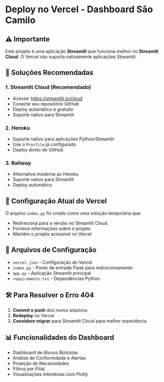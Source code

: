 # Deploy no Vercel - Dashboard São Camilo

## ⚠️ Importante

Este projeto é uma aplicação **Streamlit** que funciona melhor no **Streamlit Cloud**. O Vercel não suporta nativamente aplicações Streamlit.

## 🚀 Soluções Recomendadas

### 1. Streamlit Cloud (Recomendado)
- Acesse: https://streamlit.io/cloud
- Conecte seu repositório GitHub
- Deploy automático e gratuito
- Suporte nativo para Streamlit

### 2. Heroku
- Suporte nativo para aplicações Python/Streamlit
- Use o `Procfile` já configurado
- Deploy direto do GitHub

### 3. Railway
- Alternativa moderna ao Heroku
- Suporte nativo para Streamlit
- Deploy automático

## 🔧 Configuração Atual do Vercel

O arquivo `index.py` foi criado como uma solução temporária que:
- Redireciona para a versão no Streamlit Cloud
- Fornece informações sobre o projeto
- Mantém o projeto acessível no Vercel

## 📁 Arquivos de Configuração

- `vercel.json` - Configuração do Vercel
- `index.py` - Ponto de entrada Flask para redirecionamento
- `app.py` - Aplicação Streamlit principal
- `requirements.txt` - Dependências Python

## 🛠️ Para Resolver o Erro 404

1. **Commit e push** dos novos arquivos
2. **Redeploy** no Vercel
3. **Considere migrar** para Streamlit Cloud para melhor experiência

## 📊 Funcionalidades do Dashboard

- Dashboard de Alunos Bolsistas
- Análise de Conformidade e Alertas
- Projeção de Necessidades
- Filtros por Filial
- Visualizações interativas com Plotly